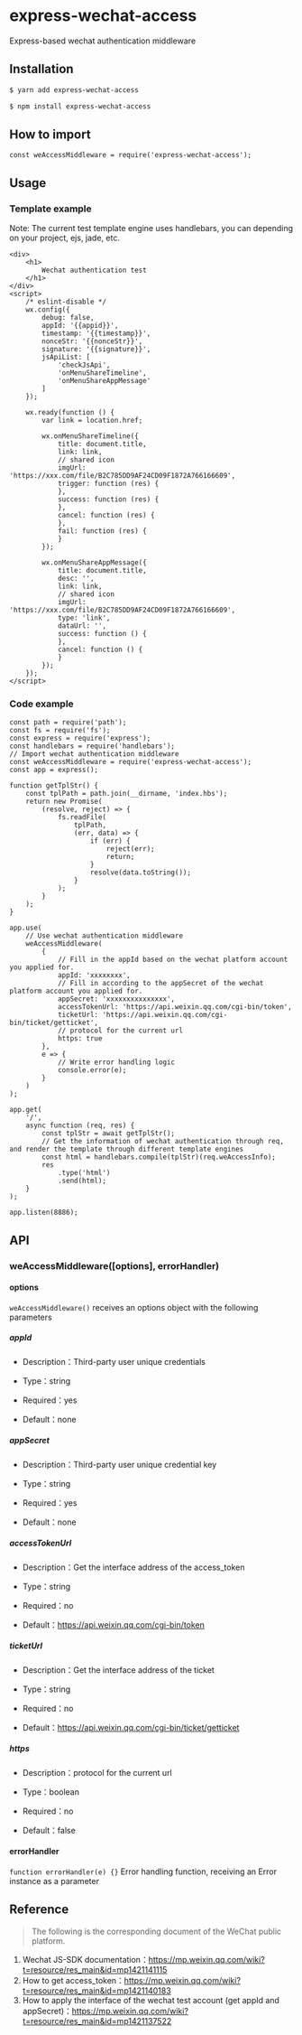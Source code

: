 # express-wechat-access

Express-based wechat authentication middleware

## Installation

```bash
$ yarn add express-wechat-access

$ npm install express-wechat-access
```

## How to import

```
const weAccessMiddleware = require('express-wechat-access');
```


## Usage

### Template example


>
Note: The current test template engine uses handlebars, you can depending on your project, ejs, jade, etc.


```
<div>
    <h1>
        Wechat authentication test
    </h1>
</div>
<script>
    /* eslint-disable */
    wx.config({
        debug: false,
        appId: '{{appid}}',
        timestamp: '{{timestamp}}',
        nonceStr: '{{nonceStr}}',
        signature: '{{signature}}',
        jsApiList: [
            'checkJsApi',
            'onMenuShareTimeline',
            'onMenuShareAppMessage'
        ]
    });

    wx.ready(function () {
        var link = location.href;

        wx.onMenuShareTimeline({
            title: document.title,
            link: link,
            // shared icon
            imgUrl: 'https://xxx.com/file/B2C785DD9AF24CD09F1872A766166609',
            trigger: function (res) {
            },
            success: function (res) {
            },
            cancel: function (res) {
            },
            fail: function (res) {
            }
        });

        wx.onMenuShareAppMessage({
            title: document.title,
            desc: '',
            link: link,
            // shared icon
            imgUrl: 'https://xxx.com/file/B2C785DD9AF24CD09F1872A766166609',
            type: 'link',
            dataUrl: '',
            success: function () {
            },
            cancel: function () {
            }
        });
    });
</script>
```

### Code example

```
const path = require('path');
const fs = require('fs');
const express = require('express');
const handlebars = require('handlebars');
// Import wechat authentication middleware
const weAccessMiddleware = require('express-wechat-access');
const app = express();

function getTplStr() {
    const tplPath = path.join(__dirname, 'index.hbs');
    return new Promise(
        (resolve, reject) => {
            fs.readFile(
                tplPath,
                (err, data) => {
                    if (err) {
                        reject(err);
                        return;
                    }
                    resolve(data.toString());
                }
            );
        }
    );
}

app.use(
    // Use wechat authentication middleware
    weAccessMiddleware(
        {
            // Fill in the appId based on the wechat platform account you applied for.
            appId: 'xxxxxxxx',
            // Fill in according to the appSecret of the wechat platform account you applied for.
            appSecret: 'xxxxxxxxxxxxxxx',
            accessTokenUrl: 'https://api.weixin.qq.com/cgi-bin/token',
            ticketUrl: 'https://api.weixin.qq.com/cgi-bin/ticket/getticket',
            // protocol for the current url
            https: true
        },
        e => {
            // Write error handling logic
            console.error(e);
        }
    )
);

app.get(
    '/',
    async function (req, res) {
        const tplStr = await getTplStr();
        // Get the information of wechat authentication through req, and render the template through different template engines
        const html = handlebars.compile(tplStr)(req.weAccessInfo);
        res
            .type('html')
            .send(html);
    }
);

app.listen(8886);
```

## API

### weAccessMiddleware([options], errorHandler)

#### options

``` weAccessMiddleware() ``` receives an options object with the following parameters

##### appId

* Description：Third-party user unique credentials

* Type：string

* Required：yes

* Default：none

##### appSecret

* Description：Third-party user unique credential key

* Type：string

* Required：yes

* Default：none

##### accessTokenUrl

* Description：Get the interface address of the access_token

* Type：string

* Required：no

* Default：https://api.weixin.qq.com/cgi-bin/token

##### ticketUrl

* Description：Get the interface address of the ticket

* Type：string

* Required：no

* Default：https://api.weixin.qq.com/cgi-bin/ticket/getticket

##### https

* Description：protocol for the current url

* Type：boolean

* Required：no

* Default：false

#### errorHandler

``` function errorHandler(e) {} ``` Error handling function, receiving an Error instance as a parameter

## Reference

> The following is the corresponding document of the WeChat public platform.

1. Wechat JS-SDK documentation：https://mp.weixin.qq.com/wiki?t=resource/res_main&id=mp1421141115
2. How to get access_token：https://mp.weixin.qq.com/wiki?t=resource/res_main&id=mp1421140183
3. How to apply the interface of the wechat test account  (get appId and appSecret)：https://mp.weixin.qq.com/wiki?t=resource/res_main&id=mp1421137522
